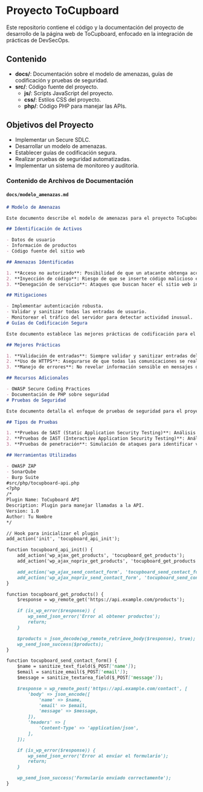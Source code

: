 # Proyecto ToCupboard

Este repositorio contiene el código y la documentación del proyecto de desarrollo de la página web de ToCupboard, enfocado en la integración de prácticas de DevSecOps.

## Contenido

- **docs/**: Documentación sobre el modelo de amenazas, guías de codificación y pruebas de seguridad.
- **src/**: Código fuente del proyecto.
  - **js/**: Scripts JavaScript del proyecto.
  - **css/**: Estilos CSS del proyecto.
  - **php/**: Código PHP para manejar las APIs.

## Objetivos del Proyecto

- Implementar un Secure SDLC.
- Desarrollar un modelo de amenazas.
- Establecer guías de codificación segura.
- Realizar pruebas de seguridad automatizadas.
- Implementar un sistema de monitoreo y auditoría.

### Contenido de Archivos de Documentación

#### `docs/modelo_amenazas.md`

```markdown
# Modelo de Amenazas

Este documento describe el modelo de amenazas para el proyecto ToCupboard.

## Identificación de Activos

- Datos de usuario
- Información de productos
- Código fuente del sitio web

## Amenazas Identificadas

1. **Acceso no autorizado**: Posibilidad de que un atacante obtenga acceso a áreas restringidas.
2. **Inyección de código**: Riesgo de que se inserte código malicioso en el sistema.
3. **Denegación de servicio**: Ataques que buscan hacer el sitio web inaccesible.

## Mitigaciones

- Implementar autenticación robusta.
- Validar y sanitizar todas las entradas de usuario.
- Monitorear el tráfico del servidor para detectar actividad inusual.
# Guías de Codificación Segura

Este documento establece las mejores prácticas de codificación para el proyecto.

## Mejores Prácticas

1. **Validación de entradas**: Siempre validar y sanitizar entradas del usuario.
2. **Uso de HTTPS**: Asegurarse de que todas las comunicaciones se realicen sobre HTTPS.
3. **Manejo de errores**: No revelar información sensible en mensajes de error.

## Recursos Adicionales

- OWASP Secure Coding Practices
- Documentación de PHP sobre seguridad
# Pruebas de Seguridad

Este documento detalla el enfoque de pruebas de seguridad para el proyecto.

## Tipos de Pruebas

1. **Pruebas de SAST (Static Application Security Testing)**: Análisis del código fuente en busca de vulnerabilidades.
2. **Pruebas de IAST (Interactive Application Security Testing)**: Análisis en tiempo de ejecución.
3. **Pruebas de penetración**: Simulación de ataques para identificar vulnerabilidades.

## Herramientas Utilizadas

- OWASP ZAP
- SonarQube
- Burp Suite
#src/php/tocupboard-api.php
<?php
/*
Plugin Name: ToCupboard API
Description: Plugin para manejar llamadas a la API.
Version: 1.0
Author: Tu Nombre
*/

// Hook para inicializar el plugin
add_action('init', 'tocupboard_api_init');

function tocupboard_api_init() {
    add_action('wp_ajax_get_products', 'tocupboard_get_products');
    add_action('wp_ajax_nopriv_get_products', 'tocupboard_get_products');

    add_action('wp_ajax_send_contact_form', 'tocupboard_send_contact_form');
    add_action('wp_ajax_nopriv_send_contact_form', 'tocupboard_send_contact_form');
}

function tocupboard_get_products() {
    $response = wp_remote_get('https://api.example.com/products');

    if (is_wp_error($response)) {
        wp_send_json_error('Error al obtener productos');
        return;
    }

    $products = json_decode(wp_remote_retrieve_body($response), true);
    wp_send_json_success($products);
}

function tocupboard_send_contact_form() {
    $name = sanitize_text_field($_POST['name']);
    $email = sanitize_email($_POST['email']);
    $message = sanitize_textarea_field($_POST['message']);

    $response = wp_remote_post('https://api.example.com/contact', [
        'body' => json_encode([
            'name' => $name,
            'email' => $email,
            'message' => $message,
        ]),
        'headers' => [
            'Content-Type' => 'application/json',
        ],
    ]);

    if (is_wp_error($response)) {
        wp_send_json_error('Error al enviar el formulario');
        return;
    }

    wp_send_json_success('Formulario enviado correctamente');
}
